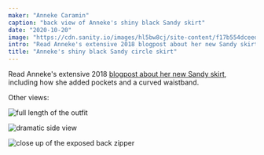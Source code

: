 ```yaml
---
maker: "Anneke Caramin"
caption: "back view of Anneke's shiny black Sandy skirt"
date: "2020-10-20"
image: "https://cdn.sanity.io/images/hl5bw8cj/site-content/f17b554dceedcfa01572346e5032e4836deb6f52-1080x1080.jpg"
intro: "Read Anneke's extensive 2018 blogpost about her new Sandy skirt , including how she added pockets and a curved waistband."
title: "Anneke's shiny black Sandy circle skirt"
---
```


Read Anneke's extensive 2018 [blogpost about her new Sandy skirt](http://www.annekecaramin.com/2018/08/garbage-dragon.html), including how she added pockets and a curved waistband.

Other views:

![full length of the outfit](https://posts.freesewing.org/uploads/sandy_by_anneke_front_fulllength_76df5afe47.jpg "full length of the outfit")

![dramatic side view](https://posts.freesewing.org/uploads/sandy_by_anneke_sideview_7cde00b133.jpg "dramatic side view")

![close up of the exposed back zipper](https://posts.freesewing.org/uploads/sandy_by_anneke_zipper_e2f30b94dd.jpg "close up of the exposed back zipper")

